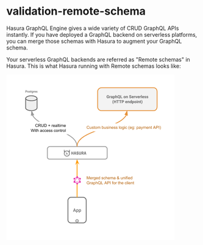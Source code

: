 # validation-remote-schema

Hasura GraphQL Engine gives a wide variety of CRUD GraphQL APIs instantly. If you have deployed a GraphQL backend on serverless platforms, you can merge those schemas with Hasura to augment your GraphQL schema.

Your serverless GraphQL backends are referred as "Remote schemas" in Hasura. This is what Hasura running with Remote schemas looks like:

![remote-schemas](_assets/remote-schemas-arch.png)
